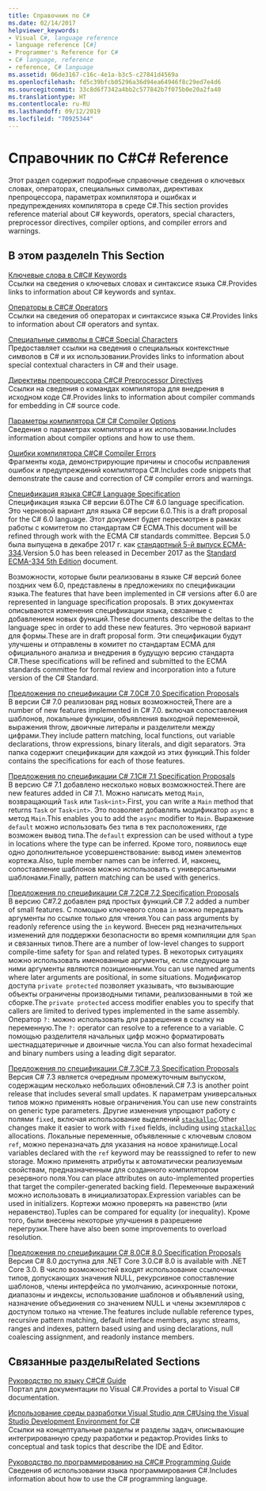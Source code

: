 ```yaml
---
title: Справочник по C#
ms.date: 02/14/2017
helpviewer_keywords:
- Visual C#, language reference
- language reference [C#]
- Programmer's Reference for C#
- C# language, reference
- reference, C# language
ms.assetid: 06de3167-c16c-4e1a-b3c5-c27841d4569a
ms.openlocfilehash: fd5c39bfcb05296a36d94ea64946f8c29ed7e4d6
ms.sourcegitcommit: 33c8d6f7342a4bb2c577842b7f075b0e20a2fa40
ms.translationtype: HT
ms.contentlocale: ru-RU
ms.lasthandoff: 09/12/2019
ms.locfileid: "70925344"
---
```

# <a name="c-reference"></a><span data-ttu-id="a606a-102">Справочник по C#</span><span class="sxs-lookup"><span data-stu-id="a606a-102">C# Reference</span></span>
<span data-ttu-id="a606a-103">Этот раздел содержит подробные справочные сведения о ключевых словах, операторах, специальных символах, директивах препроцессора, параметрах компилятора и ошибках и предупреждениях компилятора в среде C#.</span><span class="sxs-lookup"><span data-stu-id="a606a-103">This section provides reference material about C# keywords, operators, special characters, preprocessor directives, compiler options, and compiler errors and warnings.</span></span>  
  
## <a name="in-this-section"></a><span data-ttu-id="a606a-104">В этом разделе</span><span class="sxs-lookup"><span data-stu-id="a606a-104">In This Section</span></span>  
 [<span data-ttu-id="a606a-105">Ключевые слова в C#</span><span class="sxs-lookup"><span data-stu-id="a606a-105">C# Keywords</span></span>](./keywords/index.md)  
 <span data-ttu-id="a606a-106">Ссылки на сведения о ключевых словах и синтаксисе языка C#.</span><span class="sxs-lookup"><span data-stu-id="a606a-106">Provides links to information about C# keywords and syntax.</span></span>  
  
 [<span data-ttu-id="a606a-107">Операторы в C#</span><span class="sxs-lookup"><span data-stu-id="a606a-107">C# Operators</span></span>](./operators/index.md)  
 <span data-ttu-id="a606a-108">Ссылки на сведения об операторах и синтаксисе языка C#.</span><span class="sxs-lookup"><span data-stu-id="a606a-108">Provides links to information about C# operators and syntax.</span></span>  

 [<span data-ttu-id="a606a-109">Специальные символы в C#</span><span class="sxs-lookup"><span data-stu-id="a606a-109">C# Special Characters</span></span>](./tokens/index.md)  
 <span data-ttu-id="a606a-110">Предоставляет ссылки на сведения о специальных контекстные символов в C# и их использовании.</span><span class="sxs-lookup"><span data-stu-id="a606a-110">Provides links to information about special contextual characters in C# and their usage.</span></span>  

 [<span data-ttu-id="a606a-111">Директивы препроцессора C#</span><span class="sxs-lookup"><span data-stu-id="a606a-111">C# Preprocessor Directives</span></span>](./preprocessor-directives/index.md)  
 <span data-ttu-id="a606a-112">Ссылки на сведения о командах компилятора для внедрения в исходном коде C#.</span><span class="sxs-lookup"><span data-stu-id="a606a-112">Provides links to information about compiler commands for embedding in C# source code.</span></span>  
  
 [<span data-ttu-id="a606a-113">Параметры компилятора C# </span><span class="sxs-lookup"><span data-stu-id="a606a-113">C# Compiler Options</span></span>](./compiler-options/index.md)  
 <span data-ttu-id="a606a-114">Сведения о параметрах компилятора и их использовании.</span><span class="sxs-lookup"><span data-stu-id="a606a-114">Includes information about compiler options and how to use them.</span></span>  
  
 [<span data-ttu-id="a606a-115">Ошибки компилятора C#</span><span class="sxs-lookup"><span data-stu-id="a606a-115">C# Compiler Errors</span></span>](./compiler-messages/index.md)  
 <span data-ttu-id="a606a-116">Фрагменты кода, демонстрирующие причины и способы исправления ошибок и предупреждений компилятора C#.</span><span class="sxs-lookup"><span data-stu-id="a606a-116">Includes code snippets that demonstrate the cause and correction of C# compiler errors and warnings.</span></span>  
  
 [<span data-ttu-id="a606a-117">Спецификация языка C#</span><span class="sxs-lookup"><span data-stu-id="a606a-117">C# Language Specification</span></span>](../../../_csharplang/spec/introduction.md)  
 <span data-ttu-id="a606a-118">Спецификация языка C# версии 6.0</span><span class="sxs-lookup"><span data-stu-id="a606a-118">The C# 6.0 language specification.</span></span> <span data-ttu-id="a606a-119">Это черновой вариант для языка C# версии 6.0.</span><span class="sxs-lookup"><span data-stu-id="a606a-119">This is a draft proposal for the C# 6.0 language.</span></span> <span data-ttu-id="a606a-120">Этот документ будет пересмотрен в рамках работы с комитетом по стандартам C# ECMA.</span><span class="sxs-lookup"><span data-stu-id="a606a-120">This document will be refined through work with the ECMA C# standards committee.</span></span> <span data-ttu-id="a606a-121">Версия 5.0 была выпущена в декабре 2017 г. как [стандартный 5-й выпуск ECMA-334](https://www.ecma-international.org/publications/files/ECMA-ST/ECMA-334.pdf).</span><span class="sxs-lookup"><span data-stu-id="a606a-121">Version 5.0 has been released in December 2017 as the [Standard ECMA-334 5th Edition](https://www.ecma-international.org/publications/files/ECMA-ST/ECMA-334.pdf) document.</span></span>

<span data-ttu-id="a606a-122">Возможности, которые были реализованы в языке C# версий более поздних чем 6.0, представлены в предложениях по спецификации языка.</span><span class="sxs-lookup"><span data-stu-id="a606a-122">The features that have been implemented in C# versions after 6.0 are represented in language specification proposals.</span></span> <span data-ttu-id="a606a-123">В этих документах описываются изменения спецификации языка, связанные с добавлением новых функций.</span><span class="sxs-lookup"><span data-stu-id="a606a-123">These documents describe the deltas to the language spec in order to add these new features.</span></span> <span data-ttu-id="a606a-124">Это черновой вариант для формы.</span><span class="sxs-lookup"><span data-stu-id="a606a-124">These are in draft proposal form.</span></span> <span data-ttu-id="a606a-125">Эти спецификации будут улучшены и отправлены в комитет по стандартам ECMA для официального анализа и внедрения в будущую версию стандарта C#.</span><span class="sxs-lookup"><span data-stu-id="a606a-125">These specifications will be refined and submitted to the ECMA standards committee for formal review and incorporation into a future version of the C# Standard.</span></span>

 [<span data-ttu-id="a606a-126">Предложения по спецификации C# 7.0</span><span class="sxs-lookup"><span data-stu-id="a606a-126">C# 7.0 Specification Proposals</span></span>](../../../_csharplang/proposals/csharp-7.0/pattern-matching.md)  
 <span data-ttu-id="a606a-127">В версии C# 7.0 реализован ряд новых возможностей,</span><span class="sxs-lookup"><span data-stu-id="a606a-127">There are a number of new features implemented in C# 7.0.</span></span> <span data-ttu-id="a606a-128">включая сопоставления шаблонов, локальные функции, объявления выходной переменной, выражения throw, двоичные литералы и разделители между цифрами.</span><span class="sxs-lookup"><span data-stu-id="a606a-128">They include pattern matching, local functions, out variable declarations, throw expressions, binary literals, and digit separators.</span></span> <span data-ttu-id="a606a-129">Эта папка содержит спецификации для каждой из этих функций.</span><span class="sxs-lookup"><span data-stu-id="a606a-129">This folder contains the specifications for each of those features.</span></span>
  
 [<span data-ttu-id="a606a-130">Предложения по спецификации C# 7.1</span><span class="sxs-lookup"><span data-stu-id="a606a-130">C# 7.1 Specification Proposals</span></span>](../../../_csharplang/proposals/csharp-7.1/async-main.md)  
 <span data-ttu-id="a606a-131">В версию C# 7.1 добавлено несколько новых возможностей.</span><span class="sxs-lookup"><span data-stu-id="a606a-131">There are new features added in C# 7.1.</span></span> <span data-ttu-id="a606a-132">Можно написать метод `Main`, возвращающий `Task` или `Task<int>`.</span><span class="sxs-lookup"><span data-stu-id="a606a-132">First, you can write a `Main` method that returns `Task` or `Task<int>`.</span></span> <span data-ttu-id="a606a-133">Это позволяет добавлять модификатор `async` в метод `Main`.</span><span class="sxs-lookup"><span data-stu-id="a606a-133">This enables you to add the `async` modifier to `Main`.</span></span> <span data-ttu-id="a606a-134">Выражение `default` можно использовать без типа в тех расположениях, где возможен вывод типа.</span><span class="sxs-lookup"><span data-stu-id="a606a-134">The `default` expression can be used without a type in locations where the type can be inferred.</span></span> <span data-ttu-id="a606a-135">Кроме того, появилось еще одно дополнительное усовершенствование: вывод имен элементов кортежа.</span><span class="sxs-lookup"><span data-stu-id="a606a-135">Also, tuple member names can be inferred.</span></span> <span data-ttu-id="a606a-136">И, наконец, сопоставление шаблонов можно использовать с универсальными шаблонами.</span><span class="sxs-lookup"><span data-stu-id="a606a-136">Finally, pattern matching can be used with generics.</span></span>

 [<span data-ttu-id="a606a-137">Предложения по спецификации C# 7.2</span><span class="sxs-lookup"><span data-stu-id="a606a-137">C# 7.2 Specification Proposals</span></span>](../../../_csharplang/proposals/csharp-7.2/readonly-ref.md)  
 <span data-ttu-id="a606a-138">В версию C#7.2 добавлен ряд простых функций.</span><span class="sxs-lookup"><span data-stu-id="a606a-138">C# 7.2 added a number of small features.</span></span> <span data-ttu-id="a606a-139">С помощью ключевого слова `in` можно передавать аргументы по ссылке только для чтения.</span><span class="sxs-lookup"><span data-stu-id="a606a-139">You can pass arguments by readonly reference using the `in` keyword.</span></span> <span data-ttu-id="a606a-140">Внесен ряд незначительных изменений для поддержки безопасности во время компиляции для `Span` и связанных типов.</span><span class="sxs-lookup"><span data-stu-id="a606a-140">There are a number of low-level changes to support compile-time safety for `Span` and related types.</span></span> <span data-ttu-id="a606a-141">В некоторых ситуациях можно использовать именованные аргументы, если следующие за ними аргументы являются позиционными.</span><span class="sxs-lookup"><span data-stu-id="a606a-141">You can use named arguments where later arguments are positional, in some situations.</span></span> <span data-ttu-id="a606a-142">Модификатор доступа `private protected` позволяет указывать, что вызывающие объекты ограничены производными типами, реализованными в той же сборке.</span><span class="sxs-lookup"><span data-stu-id="a606a-142">The `private protected` access modifier enables you to specify that callers are limited to derived types implemented in the same assembly.</span></span> <span data-ttu-id="a606a-143">Оператор `?:` можно использовать для разрешения в ссылку на переменную.</span><span class="sxs-lookup"><span data-stu-id="a606a-143">The `?:` operator can resolve to a reference to a variable.</span></span> <span data-ttu-id="a606a-144">С помощью разделителя начальных цифр можно форматировать шестнадцатеричные и двоичные числа.</span><span class="sxs-lookup"><span data-stu-id="a606a-144">You can also format hexadecimal and binary numbers using a leading digit separator.</span></span>

 [<span data-ttu-id="a606a-145">Предложения по спецификации C# 7.3</span><span class="sxs-lookup"><span data-stu-id="a606a-145">C# 7.3 Specification Proposals</span></span>](../../../_csharplang/proposals/csharp-7.3/blittable.md)  
 <span data-ttu-id="a606a-146">Версия C# 7.3 является очередным промежуточным выпуском, содержащим несколько небольших обновлений.</span><span class="sxs-lookup"><span data-stu-id="a606a-146">C# 7.3 is another point release that includes several small updates.</span></span> <span data-ttu-id="a606a-147">К параметрам универсальных типов можно применять новые ограничения.</span><span class="sxs-lookup"><span data-stu-id="a606a-147">You can use new constraints on generic type parameters.</span></span> <span data-ttu-id="a606a-148">Другие изменения упрощают работу с полями `fixed`, включая использование выделений [`stackalloc`](./operators/stackalloc.md).</span><span class="sxs-lookup"><span data-stu-id="a606a-148">Other changes make it easier to work with `fixed` fields, including using [`stackalloc`](./operators/stackalloc.md) allocations.</span></span> <span data-ttu-id="a606a-149">Локальные переменные, объявленные с ключевым словом `ref`, можно переназначать для указания на новое хранилище.</span><span class="sxs-lookup"><span data-stu-id="a606a-149">Local variables declared with the `ref` keyword may be reasssigned to refer to new storage.</span></span> <span data-ttu-id="a606a-150">Можно применять атрибуты к автоматически реализуемым свойствам, предназначенным для созданного компилятором резервного поля.</span><span class="sxs-lookup"><span data-stu-id="a606a-150">You can place attributes on auto-implemented properties that target the compiler-generated backing field.</span></span> <span data-ttu-id="a606a-151">Переменные выражений можно использовать в инициализаторах.</span><span class="sxs-lookup"><span data-stu-id="a606a-151">Expression variables can be used in initializers.</span></span> <span data-ttu-id="a606a-152">Кортежи можно проверять на равенство (или неравенство).</span><span class="sxs-lookup"><span data-stu-id="a606a-152">Tuples can be compared for equality (or inequality).</span></span> <span data-ttu-id="a606a-153">Кроме того, были внесены некоторые улучшения в разрешение перегрузки.</span><span class="sxs-lookup"><span data-stu-id="a606a-153">There have also been some improvements to overload resolution.</span></span>
  
 [<span data-ttu-id="a606a-154">Предложения по спецификации C# 8.0</span><span class="sxs-lookup"><span data-stu-id="a606a-154">C# 8.0 Specification Proposals</span></span>](../../../_csharplang/proposals/csharp-8.0/nullable-reference-types.md)  
 <span data-ttu-id="a606a-155">Версия C# 8.0 доступна для .NET Core 3.0.</span><span class="sxs-lookup"><span data-stu-id="a606a-155">C# 8.0 is available with .NET Core 3.0.</span></span> <span data-ttu-id="a606a-156">В число возможностей входят использование ссылочных типов, допускающих значения NULL, рекурсивное сопоставление шаблонов, члены интерфейса по умолчанию, асинхронные потоки, диапазоны и индексы, использование шаблонов и объявлений using, назначение объединения со значением NULL и члены экземпляров с доступом только на чтение.</span><span class="sxs-lookup"><span data-stu-id="a606a-156">The features include nullable reference types, recursive pattern matching, default interface members, async streams, ranges and indexes, pattern based using and using declarations, null coalescing assignment, and readonly instance members.</span></span>
  
## <a name="related-sections"></a><span data-ttu-id="a606a-157">Связанные разделы</span><span class="sxs-lookup"><span data-stu-id="a606a-157">Related Sections</span></span>  

 [<span data-ttu-id="a606a-158">Руководство по языку C#</span><span class="sxs-lookup"><span data-stu-id="a606a-158">C# Guide</span></span>](../index.md)  
 <span data-ttu-id="a606a-159">Портал для документации по Visual C#.</span><span class="sxs-lookup"><span data-stu-id="a606a-159">Provides a portal to Visual C# documentation.</span></span>  
  
 [<span data-ttu-id="a606a-160">Использование среды разработки Visual Studio для C#</span><span class="sxs-lookup"><span data-stu-id="a606a-160">Using the Visual Studio Development Environment for C#</span></span>](/visualstudio/get-started/csharp)  
 <span data-ttu-id="a606a-161">Ссылки на концептуальные разделы и разделы задач, описывающие интегрированную среду разработки и редактор.</span><span class="sxs-lookup"><span data-stu-id="a606a-161">Provides links to conceptual and task topics that describe the IDE and Editor.</span></span>  
  
 [<span data-ttu-id="a606a-162">Руководство по программированию на C#</span><span class="sxs-lookup"><span data-stu-id="a606a-162">C# Programming Guide</span></span>](../programming-guide/index.md)  
 <span data-ttu-id="a606a-163">Сведения об использовании языка программирования C#.</span><span class="sxs-lookup"><span data-stu-id="a606a-163">Includes information about how to use the C# programming language.</span></span>
